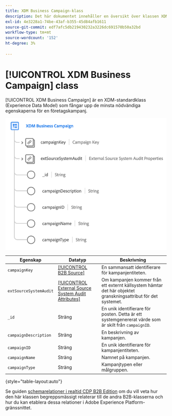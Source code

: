 ```yaml
---
title: XDM Business Campaign-klass
description: Det här dokumentet innehåller en översikt över klassen XDM Business Campaign i Experience Data Model (XDM).
exl-id: 4e3228a1-74be-43af-b355-45d84afb1611
source-git-commit: edf7afc5db219430232a3226dc691570b50a32bd
workflow-type: tm+mt
source-wordcount: '152'
ht-degree: 3%

---
```


# [!UICONTROL XDM Business Campaign] class

[!UICONTROL XDM Business Campaign] är en XDM-standardklass (Experience Data Model) som fångar upp de minsta nödvändiga egenskaperna för en företagskampanj.

![](../../images/classes/b2b/business-campaign.png)

| Egenskap | Datatyp | Beskrivning |
| --- | --- | --- |
| `campaignKey` | [[!UICONTROL B2B Source]](../../data-types/b2b-source.md) | En sammansatt identifierare för kampanjentiteten. |
| `extSourceSystemAudit` | [[!UICONTROL External Source System Audit Attributes]](../../data-types/external-source-system-audit-attributes.md) | Om kampanjen kommer från ett externt källsystem hämtar det här objektet granskningsattribut för det systemet. |
| `_id` | Sträng | En unik identifierare för posten. Detta är ett systemgenererat värde som är skilt från `campaignID`. |
| `campaignDescription` | Sträng | En beskrivning av kampanjen. |
| `campaignID` | Sträng | En unik identifierare för kampanjentiteten. |
| `campaignName` | Sträng | Namnet på kampanjen. |
| `campaignType` | Sträng | Kampanjtypen eller målgruppen. |

{style=&quot;table-layout:auto&quot;}

Se guiden [schemarelationer i realtid CDP B2B Edition](../../tutorials/relationship-b2b.md) om du vill veta hur den här klassen begreppsmässigt relaterar till de andra B2B-klasserna och hur du kan etablera dessa relationer i Adobe Experience Platform-gränssnittet.
